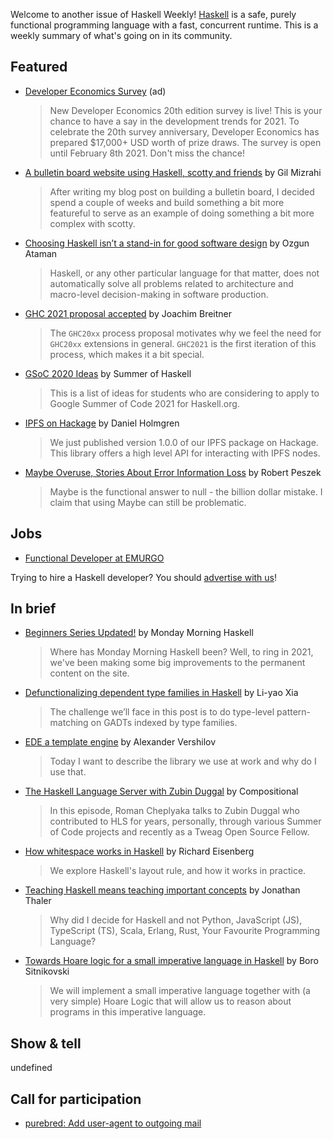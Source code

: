 Welcome to another issue of Haskell Weekly!
[Haskell](https://www.haskell.org) is a safe, purely functional programming language with a fast, concurrent runtime.
This is a weekly summary of what's going on in its community.

## Featured

- [Developer Economics Survey](https://www.developereconomics.net/?utm_medium=newsletter&utm_source=haskell&utm_campaign=haskell_newsletter) (ad)
  > New Developer Economics 20th edition survey is live! This is your chance to have a say in the development trends for 2021. To celebrate the 20th survey anniversary, Developer Economics has prepared $17,000+ USD worth of prize draws. The survey is open until February 8th 2021. Don't miss the chance!

- [A bulletin board website using Haskell, scotty and friends](https://gilmi.me/blog/post/2021/01/15/bulletin-app) by Gil Mizrahi
  > After writing my blog post on building a bulletin board, I decided spend a couple of weeks and build something a bit more featureful to serve as an example of doing something a bit more complex with scotty.

- [Choosing Haskell isn’t a stand-in for good software design](https://ozataman.medium.com/choosing-haskell-isnt-a-stand-in-for-good-software-design-7d893882f963) by Ozgun Ataman
  > Haskell, or any other particular language for that matter, does not automatically solve all problems related to architecture and macro-level decision-making in software production.

- [GHC 2021 proposal accepted](https://github.com/ghc-proposals/ghc-proposals/blob/0827f6bfc686a5388ec381107b8178bb4d684edd/proposals/0380-ghc2021.rst) by Joachim Breitner
  > The `GHC20xx` process proposal motivates why we feel the need for `GHC20xx` extensions in general. `GHC2021` is the first iteration of this process, which makes it a bit special.

- [GSoC 2020 Ideas](https://summer.haskell.org/ideas.html) by Summer of Haskell
  > This is a list of ideas for students who are considering to apply to Google Summer of Code 2021 for Haskell.org.

- [IPFS on Hackage](https://blog.fission.codes/ipfs-on-hackage/) by Daniel Holmgren
  > We just published version 1.0.0 of our IPFS package on Hackage. This library offers a high level API for interacting with IPFS nodes.

- [Maybe Overuse, Stories About Error Information Loss](https://rpeszek.github.io/posts/2021-01-17-maybe-overuse.html) by Robert Peszek
  > Maybe is the functional answer to null - the billion dollar mistake. I claim that using Maybe can still be problematic.

## Jobs

- [Functional Developer at EMURGO](https://functional.works-hub.com/jobs/remote-functional-developer-for-smart-contracts-f49)

Trying to hire a Haskell developer?
You should [advertise with us](https://haskellweekly.news/advertising.html)!

## In brief

- [Beginners Series Updated!](https://mmhaskell.com/blog/2021/1/18/beginners-series-updated) by Monday Morning Haskell
  > Where has Monday Morning Haskell been? Well, to ring in 2021, we've been making some big improvements to the permanent content on the site.

- [Defunctionalizing dependent type families in Haskell](https://blog.poisson.chat/posts/2021-01-16-dependent-fcfs.html) by Li-yao Xia
  > The challenge we’ll face in this post is to do type-level pattern-matching on GADTs indexed by type families.

- [EDE a template engine](https://qnikst.brick.do/2021-01-17_ede_a_template_engine) by Alexander Vershilov
  > Today I want to describe the library we use at work and why do I use that.

- [The Haskell Language Server with Zubin Duggal](https://www.compositional.fm/haskell-language-server) by Compositional
  > In this episode, Roman Cheplyaka talks to Zubin Duggal who contributed to HLS for years, personally, through various Summer of Code projects and recently as a Tweag Open Source Fellow.

- [How whitespace works in Haskell](https://www.youtube.com/watch?v=uKpPJV0hhCY) by Richard Eisenberg
  > We explore Haskell's layout rule, and how it works in practice.

- [Teaching Haskell means teaching important concepts](https://www.lambdabytes.io/posts/teachinghaskell/) by Jonathan Thaler
  > Why did I decide for Haskell and not Python, JavaScript (JS), TypeScript (TS), Scala, Erlang, Rust, Your Favourite Programming Language?

- [Towards Hoare logic for a small imperative language in Haskell](https://bor0.wordpress.com/2021/01/18/towards-hoare-logic-for-a-small-imperative-language-in-haskell/) by Boro Sitnikovski
  > We will implement a small imperative language together with (a very simple) Hoare Logic that will allow us to reason about programs in this imperative language.

## Show & tell

undefined

## Call for participation

-   [purebred: Add user-agent to outgoing mail](https://github.com/purebred-mua/purebred/issues/414)
